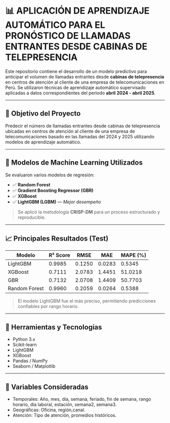 # 📊 APLICACIÓN DE APRENDIZAJE AUTOMÁTICO PARA EL PRONÓSTICO DE LLAMADAS ENTRANTES DESDE CABINAS DE TELEPRESENCIA 

Este repositorio contiene el desarrollo de un modelo predictivo para anticipar el volumen de llamadas entrantes desde **cabinas de telepresencia** en centros de atención al cliente de una empresa de telecomunicaciones en Perú. Se utilizaron técnicas de aprendizaje automático supervisado aplicadas a datos correspondientes del periodo **abril 2024 - abril 2025**.

---

## 🎯 Objetivo del Proyecto

Predecir el número de llamadas entrantes desde cabinas de telepresencia ubicadas en centros de atención al cliente de una empresa de telecomunicaciones basado en las llamadas del 2024 y 2025 utilizando modelos de aprendizaje automático.

---

## 🧠 Modelos de Machine Learning Utilizados

Se evaluaron varios modelos de regresión:

- ✅ **Random Forest**
- ✅ **Gradient Boosting Regressor (GBR)**
- ✅ **XGBoost**
- ✅ **LightGBM (LGBM)** — *Mejor desempeño*

> Se aplicó la metodología **CRISP-DM** para un proceso estructurado y reproducible.

---

## 📈 Principales Resultados (Test)

| Modelo        | R² Score | RMSE   | MAE    | MAPE (%) |
|---------------|----------|--------|--------|----------|
| LightGBM      | 0.9985   | 0.1250 | 0.0283 | 0.5345   |
| XGBoost       | 0.7111   | 2.0783 | 1.4451 | 51.0218  |
| GBR           | 0.7132   | 2.0708 | 1.4409 | 50.7703  |
| Random Forest | 0.9960   | 0.2059 | 0.0264 | 0.5388   |

> El modelo LightGBM fue el más preciso, permitiendo predicciones confiables por rango horario.

---

## 🧰 Herramientas y Tecnologías

- Python 3.x
- Scikit-learn
- LightGBM
- XGBoost
- Pandas / NumPy
- Seaborn / Matplotlib


---

## 📌 Variables Consideradas
- Temporales: Año, mes, día, semana, feriado, fin de semana, rango horario, día laboral, estación, semana2, semana3.
- Geográficas: Oficina, región,canal.
- Atención: Tipo de atención, promedios históricos.



